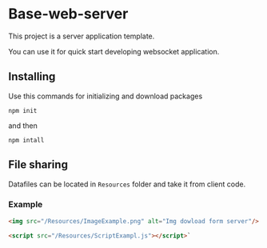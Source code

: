 # Base-web-server

This project is a server application template.

You can use it for quick start developing websocket application.

<h2>Installing </h2>

Use this commands for initializing and download packages<br>
```
npm init
```
and then
```
npm intall
```


<h2>File sharing</h2>

Datafiles can be located in `Resources` folder and take it from client code.
<h3> Example </h3>

```HTML
<img src="/Resources/ImageExample.png" alt="Img dowload form server"/>
``` 

```HTML
<script src="/Resources/ScriptExampl.js"></script>`
```

